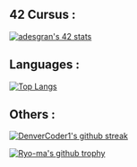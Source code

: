 ## 42 Cursus :
[![adesgran's 42 stats](https://badge42.vercel.app/api/v2/cl9efykj400110gmmv2patt2y/stats?cursusId=21&coalitionId=45)](https://github.com/JaeSeoKim/badge42)

## Languages :
[![Top Langs](https://github-readme-stats.vercel.app/api/top-langs/?username=adesgran&layout=compact&theme=radical&show_icons=true)](https://github.com/anuraghazra/github-readme-stats)

## Others :

[![DenverCoder1's github streak](https://github-readme-streak-stats.herokuapp.com/?user=adesgran&theme=blue-green)](https://github.com/DenverCoder1/github-readme-streak-stats)

[![Ryo-ma's github trophy](https://github-profile-trophy.vercel.app/?username=adesgran&row=1)](https://github.com/ryo-ma/github-profile-trophy)
